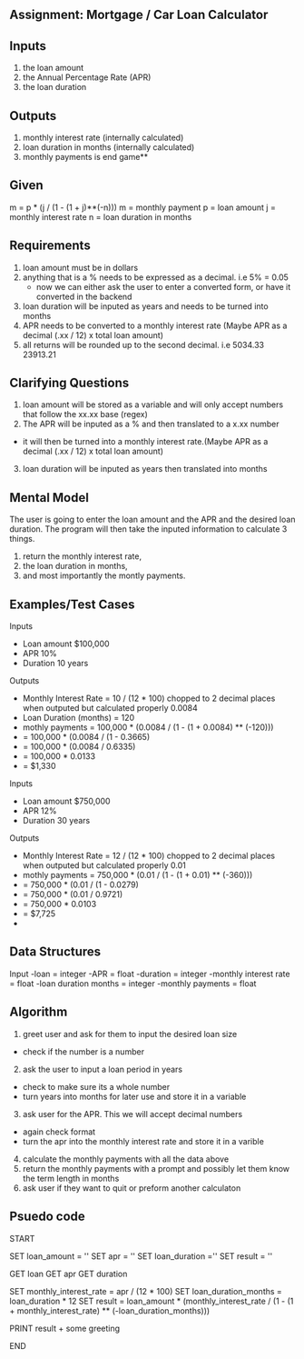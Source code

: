 Assignment: Mortgage / Car Loan Calculator
------------------------------------------

Inputs
------

1. the loan amount
2. the Annual Percentage Rate (APR)
3. the loan duration

Outputs
-------

1. monthly interest rate (internally calculated)
2. loan duration in months (internally calculated)
3. monthly payments is end game**

Given
-----

m = p * (j / (1 - (1 + j)**(-n)))
m = monthly payment
p = loan amount
j = monthly interest rate
n = loan duration in months

Requirements
------------

1. loan amount must be in dollars
2. anything that is a % needs to be expressed as a decimal. i.e 5% = 0.05
    - now we can either ask the user to enter a converted form, or have it converted in the backend
3. loan duration will be inputed as years and needs to be turned into months
4. APR needs to be converted to a monthly interest rate (Maybe APR as a decimal (.xx / 12) x total loan amount)
5. all returns will be rounded up to the second decimal. i.e 5034.33 23913.21

Clarifying Questions
--------------------

1. loan amount will be stored as a variable and will only accept numbers that follow the xx.xx base (regex)
2. The APR will be inputed as a % and then translated to a x.xx number
  - it will then be turned into a monthly interest rate.(Maybe APR as a decimal (.xx / 12) x total loan amount)
3. loan duration will be inputed as years then translated into months


Mental Model
------------

The user is going to enter the loan amount and the APR and the desired loan duration.
The program will then take the inputed information to calculate 3 things.
  1. return the monthly interest rate, 
  2. the loan duration in months, 
  3. and most importantly the montly payments.


Examples/Test Cases
-------------------

Inputs 
- Loan amount $100,000
- APR 10%
- Duration 10 years

Outputs
- Monthly Interest Rate = 10 / (12 * 100) chopped to 2 decimal places when outputed but calculated properly 0.0084
- Loan Duration (months) = 120
- mothly payments = 100,000 * (0.0084 / (1 - (1 + 0.0084) ** (-120)))
-   = 100,000 * (0.0084 / (1 - 0.3665)
-   = 100,000 * (0.0084 / 0.6335)
-   = 100,000 * 0.0133
-   = $1,330

Inputs 
- Loan amount $750,000
- APR 12%
- Duration 30 years

Outputs
- Monthly Interest Rate = 12 / (12 * 100) chopped to 2 decimal places when outputed but calculated properly 0.01
- mothly payments = 750,000 * (0.01 / (1 - (1 + 0.01) ** (-360)))
-   = 750,000 * (0.01 / (1 - 0.0279)
-   = 750,000 * (0.01 / 0.9721)
-   = 750,000 * 0.0103
-   = $7,725
-   
Data Structures
---------------

Input 
-loan = integer
-APR = float
-duration = integer
-monthly interest rate = float
-loan duration months = integer
-monthly payments = float

Algorithm
---------

1. greet user and ask for them to input the desired loan size
  - check if the number is a number 
2. ask the user to input a loan period in years
  - check to make sure its a whole number
  - turn years into months for later use and store it in a variable
3. ask user for the APR. This we will accept decimal numbers
  - again check format 
  - turn the apr into the monthly interest rate and store it in a varible
4. calculate the monthly payments with all the data above
5. return the monthly payments with a prompt and possibly let them know the term length in months
6. ask user if they want to quit or preform another calculaton

Psuedo code 
------------

START

SET loan_amount = ''
SET apr = ''
SET loan_duration =''
SET result = ''

GET loan 
GET apr
GET duration

SET monthly_interest_rate = apr / (12 * 100)
SET loan_duration_months = loan_duration * 12
SET result = loan_amount * (monthly_interest_rate / (1 - (1 + monthly_interest_rate) ** (-loan_duration_months)))

PRINT result + some greeting

END